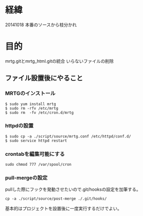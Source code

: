 # 経緯
20141018 本番のソースから枝分かれ 

# 目的
mrtg.gitとmrtg_html.gitの統合
いらないファイルの削除



## ファイル設置後にやること

### MRTGのインストール

```
$ sudo yum install mrtg
$ sudo rm -rfv /etc/mrtg
$ sudo rm  -fv /etc/cron.d/mrtg
```
### httpdの設置

```
$ sudo cp -a ./script/source/mrtg.conf /etc/httpd/conf.d/
$ sudo service httpd restart
```
### crontabを編集可能にする 

```
sudo chmod 777 /var/spool/cron
```
### pull-mergeの設定
pullした際にフックを発動させたいので.git/hooksの設定を加筆する。

```
cp -a ./script/source/post-merge ./.git/hooks/
```
基本的はプロジェクトを設置後に一度実行するだけでよい。

